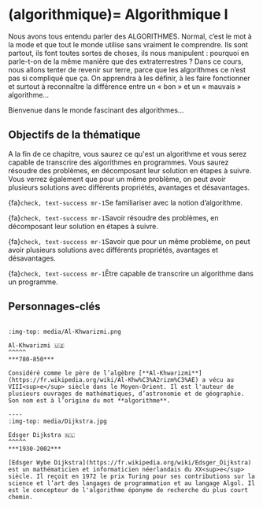 (algorithmique)=
Algorithmique I
==============================

Nous avons tous entendu parler des ALGORITHMES. Normal, c’est le mot à la mode et que tout le monde utilise sans vraiment le comprendre. Ils sont partout, ils font toutes sortes de choses, ils nous manipulent : pourquoi en parle-t-on de la même manière que des extraterrestres ? Dans ce cours, nous allons tenter de revenir sur terre, parce que les algorithmes ce n’est pas si compliqué que ça. On apprendra à les définir, à les faire fonctionner et surtout à reconnaître la différence entre un « bon » et un « mauvais » algorithme…

Bienvenue dans le monde fascinant des algorithmes...

<!-- Le terme d'algorithme s'est progressivement diffusé dans toutes les facettes de la société actuelle, pour dépasser le cadre de l'utilisation par les seuls experts en informatique. Ils sont partout, de la plus petite application pour smartphone au système d'intelligence artificielle le plus complexe et ont largement investi la sphère médiatique et nos espaces de communication. Ils font toutes sortes de choses... Mais, qu'est ce qu'un algorithme réellement ? Comment ça marche ? Comment faire la différence entre un bon et un mauvais algorithme ? Quelles sont ses spécificités, ses caractéristiques ? Tant de questions qui tenteront de s'éclaircir au cours des chapitres qui suivent.

Bienvenue dans le monde fascinant des algorithmes... -->

<!-- 
## Contenu de la thématique

```{tableofcontents}
``` 
-->

## Objectifs de la thématique

A la fin de ce chapitre, vous saurez ce qu'est un algorithme et vous serez capable de transcrire des algorithmes en programmes. Vous saurez résoudre des problèmes, en décomposant leur solution en étapes à suivre. Vous verrez également que pour un même problème, on peut avoir plusieurs solutions avec différents propriétés, avantages et désavantages. 

{fa}`check, text-success mr-1`Se familiariser avec la notion d’algorithme.

{fa}`check, text-success mr-1`Savoir résoudre des problèmes, en décomposant leur solution en étapes à suivre.

{fa}`check, text-success mr-1`Savoir que pour un même problème, on peut avoir plusieurs solutions avec différents propriétés, avantages et désavantages.

{fa}`check, text-success mr-1`Être capable de transcrire un algorithme dans un programme.


## Personnages-clés


````{panels}

:img-top: media/Al-Khwarizmi.png

Al-Khwarizmi 🇺🇿
^^^^^
***780-850***

Considéré comme le père de l’algèbre [**Al-Khwarizmi**](https://fr.wikipedia.org/wiki/Al-Khw%C3%A2rizm%C3%AE) a vécu au VIII<sup>e</sup> siècle dans le Moyen-Orient. Il est l'auteur de plusieurs ouvrages de mathématiques, d’astronomie et de géographie. Son nom est à l’origine du mot **algorithme**.

----
:img-top: media/Dijkstra.jpg

Edsger Dijkstra 🇳🇱
^^^^^
***1930-2002***

[Edsger Wybe Dijkstra](https://fr.wikipedia.org/wiki/Edsger_Dijkstra) est un mathématicien et informaticien néerlandais du XX<sup>e</sup> siècle. Il reçoit en 1972 le prix Turing pour ses contributions sur la science et l’art des langages de programmation et au langage Algol. Il est le concepteur de l'algorithme éponyme de recherche du plus court chemin. 
````






